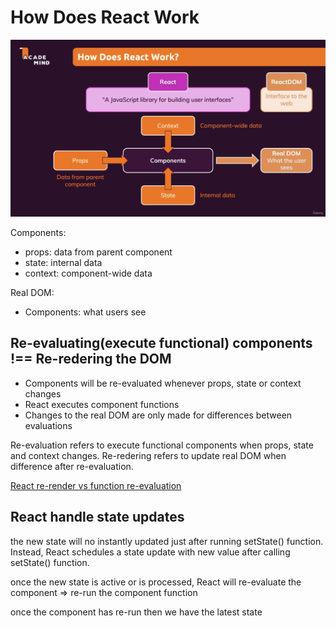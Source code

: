 # How Does React Work

![](react_basics/react_basics-2022-07-05-15-35-12.png)

Components:

- props: data from parent component
- state: internal data
- context: component-wide data

Real DOM:

- Components: what users see

## Re-evaluating(execute functional) components !== Re-redering the DOM

- Components will be re-evaluated whenever props, state or context changes
- React executes component functions
- Changes to the real DOM are only made for differences between evaluations

Re-evaluation refers to execute functional components when props, state and context changes. Re-redering refers to update real DOM when difference after re-evaluation.

[React re-render vs function re-evaluation](https://stackoverflow.com/questions/66860324/react-re-render-vs-function-re-evaluation)

## React handle state updates

the new state will no instantly updated just after running setState() function. Instead, React schedules a state update with new value after calling setState() function.

once the new state is active or is processed, React will re-evaluate the component => re-run the component function

once the component has re-run then we have the latest state

